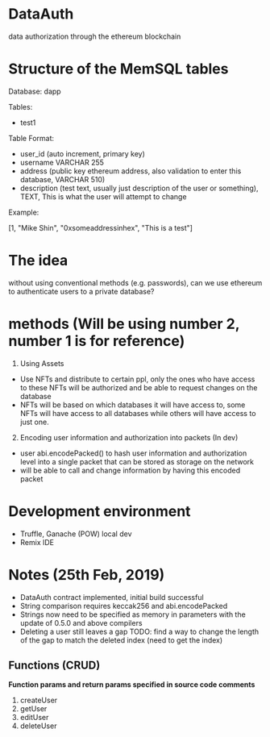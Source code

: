 # DataAuth
data authorization through the ethereum blockchain

# Structure of the MemSQL tables

Database: dapp

Tables:
- test1

Table Format:
- user_id (auto increment, primary key)
- username VARCHAR 255
- address (public key ethereum address, also validation to enter this database, VARCHAR 510)
- description (test text, usually just description of the user or something), TEXT, This is what the user will attempt to change

Example:

[1, "Mike Shin", "0xsomeaddressinhex", "This is a test"]

# The idea

without using conventional methods (e.g. passwords), can we use ethereum to authenticate users to a private database?

# methods (Will be using number 2, number 1 is for reference)

1. Using Assets

- Use NFTs and distribute to certain ppl, only the ones who have access to these NFTs will be authorized and be able to request changes on the database
- NFTs will be based on which databases it will have access to, some NFTs will have access to all databases while others will have access to just one.

2. Encoding user information and authorization into packets (In dev)

- user abi.encodePacked() to hash user information and authorization level into a single packet that can be stored as storage on the network
- will be able to call and change information by having this encoded packet

# Development environment
- Truffle, Ganache (POW) local dev
- Remix IDE


# Notes (25th Feb, 2019)

- DataAuth contract implemented, initial build successful
- String comparison requires keccak256 and abi.encodePacked
- Strings now need to be specified as memory in parameters with the update of 0.5.0 and above compilers
- Deleting a user still leaves a gap TODO: find a way to change the length of the gap to match the deleted index (need to get the index)

## Functions (CRUD)

**Function params and return params specified in source code comments**
1. createUser
2. getUser
3. editUser
4. deleteUser
